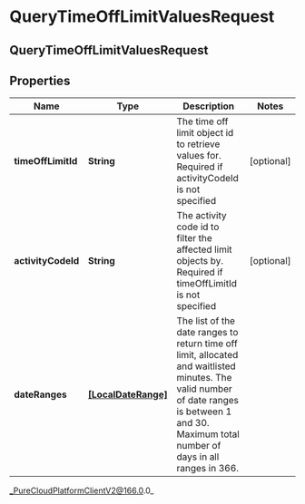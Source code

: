 # QueryTimeOffLimitValuesRequest

## QueryTimeOffLimitValuesRequest

## Properties

|Name | Type | Description | Notes|
|------------ | ------------- | ------------- | -------------|
| **timeOffLimitId** | **String** | The time off limit object id to retrieve values for. Required if activityCodeId is not specified | [optional] |
| **activityCodeId** | **String** | The activity code id to filter the affected limit objects by. Required if timeOffLimitId is not specified | [optional] |
| **dateRanges** | [**[LocalDateRange]**]([LocalDateRange]) | The list of the date ranges to return time off limit, allocated and waitlisted minutes. The valid number of date ranges is between 1 and 30. Maximum total number of days in all ranges in 366. | |



_PureCloudPlatformClientV2@166.0.0_
